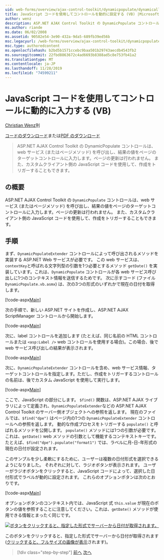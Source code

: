 ```yaml
---
uid: web-forms/overview/ajax-control-toolkit/dynamicpopulate/dynamically-populating-a-control-using-javascript-code-vb
title: JavaScript コードを使用してコントロールを動的に設定する (VB) |Microsoft Docs
author: wenz
description: ASP.NET AJAX Control Toolkit の DynamicPopulate コントロールは、web サービス (またはページメソッド) を呼び出し、結果の値を t... のターゲットコントロールに入力します。
ms.author: riande
ms.date: 06/02/2008
ms.assetid: 90582e54-3e90-432a-9da5-689fb39ed56b
msc.legacyurl: /web-forms/overview/ajax-control-toolkit/dynamicpopulate/dynamically-populating-a-control-using-javascript-code-vb
msc.type: authoredcontent
ms.openlocfilehash: b2bd5b1571ccebc9baa501b29743aecdb4543fb2
ms.sourcegitcommit: 22fbd8863672c4ad6693b8388ad5c8e753fb41a2
ms.translationtype: MT
ms.contentlocale: ja-JP
ms.lasthandoff: 11/28/2019
ms.locfileid: "74599211"
---
```

# <a name="dynamically-populating-a-control-using-javascript-code-vb"></a>JavaScript コードを使用してコントロールに動的に入力する (VB)

[Christian Wenz](https://github.com/wenz)別

[コードのダウンロード](https://download.microsoft.com/download/d/8/f/d8f2f6f9-1b7c-46ad-9252-e1fc81bdea3e/dynamicpopulate1.vb.zip)または[PDF のダウンロード](https://download.microsoft.com/download/b/6/a/b6ae89ee-df69-4c87-9bfb-ad1eb2b23373/dynamicpopulate1VB.pdf)

> ASP.NET AJAX Control Toolkit の DynamicPopulate コントロールは、web サービス (またはページメソッド) を呼び出し、結果の値をページのターゲットコントロールに入力します。ページの更新は行われません。 また、カスタムクライアント側の JavaScript コードを使用して、作成をトリガーすることもできます。

## <a name="overview"></a>の概要

ASP.NET AJAX Control Toolkit の `DynamicPopulate` コントロールは、web サービス (またはページメソッド) を呼び出し、結果の値をページのターゲットコントロールに入力します。ページの更新は行われません。 また、カスタムクライアント側の JavaScript コードを使用して、作成をトリガーすることもできます。

## <a name="steps"></a>手順

まず、`DynamicPopulateExtender` コントロールによって呼び出されるメソッドを実装する ASP.NET Web サービスが必要です。 この web サービスは、`contextKey`と呼ばれる文字列型の引数を1つ必要とするメソッド `getDate()` を実装しています。これは、`DynamicPopulate` コントロールが各 web サービス呼び出しに1つのコンテキスト情報を送信するためです。 次に示すコード (ファイル `DynamicPopulate.vb.asmx`) は、次の3つの形式のいずれかで現在の日付を取得します。

[!code-aspx[Main](dynamically-populating-a-control-using-javascript-code-vb/samples/sample1.aspx)]

次の手順で、新しい ASP.NET サイトを作成し、ASP.NET AJAX ScriptManager コントロールから開始します。

[!code-aspx[Main](dynamically-populating-a-control-using-javascript-code-vb/samples/sample2.aspx)]

次に、label コントロールを追加します (たとえば、同じ名前の HTML コントロールまたは `<asp:Label />` web コントロールを使用する場合)。この場合、後で web サービス呼び出しの結果が表示されます。

[!code-aspx[Main](dynamically-populating-a-control-using-javascript-code-vb/samples/sample3.aspx)]

次に、`DynamicPopulateExtender` コントロールを含め、web サービス情報、ターゲットコントロールを指定します。ただし、作成をトリガーするコントロールの名前は、後でカスタム JavaScript を使用して実行します。

[!code-aspx[Main](dynamically-populating-a-control-using-javascript-code-vb/samples/sample4.aspx)]

ここで、JavaScript の部分にします。 `$find()` 関数は、ASP.NET AJAX ライブラリによって定義され、`DynamicPopulateExtender`などの ASP.NET AJAX Control Toolkit のサーバー側オブジェクトへの参照を返します。 現在のファイルでは、`$find("dpe")` はページ内の1つの `DynamicPopulateExtender` コントロールへの参照を返します。 動的な作成プロセスをトリガーする `populate()` と呼ばれるメソッドを公開します。 `populate()` メソッドには1つの引数が必要です。これは、`getDate()` web メソッドの引数として機能するコンテキストキーです。 たとえば、`$find("dpe").populate("format1")` では、ラベルに月-日-年形式の現在の日付が設定されます。

このサンプルを少し柔軟にするために、ユーザーは複数の日付形式を選択できるようになりました。 それぞれに対して、ラジオボタンが表示されます。 ユーザーがラジオボタンをクリックすると、JavaScript コードによって、選択した日付形式でラベルが動的に設定されます。 これらのオプションボタンは次のとおりです。

[!code-aspx[Main](dynamically-populating-a-control-using-javascript-code-vb/samples/sample5.aspx)]

オプションボタンのコンテキスト内では、JavaScript 式 `this.value` が現在のボタンの値を参照することに注意してください。これは、`getDate()` メソッドが使用できる情報とまったく同じです。

[![ボタンをクリックすると、指定した形式でサーバーから日付が取得されます。](dynamically-populating-a-control-using-javascript-code-vb/_static/image2.png)](dynamically-populating-a-control-using-javascript-code-vb/_static/image1.png)

このボタンをクリックすると、指定した形式でサーバーから日付が取得されます ([クリックすると、フルサイズの画像が表示](dynamically-populating-a-control-using-javascript-code-vb/_static/image3.png)されます)。

> [!div class="step-by-step"]
> [前へ](dynamically-populating-a-control-vb.md)
> [次へ](using-dynamicpopulate-with-a-user-control-and-javascript-vb.md)
